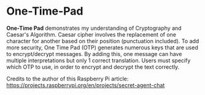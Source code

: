 # One-Time-Pad

**One-Time Pad** demonstrates my understanding of Cryptography and Caesar's Algorithm. Caesar cipher involves the replacement of one character for another based on their position (punctuation included). To add more security, One Time Pad (OTP) generates numerous keys that are used to encrypt/decrypt messages. By adding this, one message can have multiple interpretations but only 1 correct translation. Users must specify which OTP to use, in order to encrypt and decrypt the text correctly.

Credits to the author of this Raspberry Pi article: https://projects.raspberrypi.org/en/projects/secret-agent-chat
